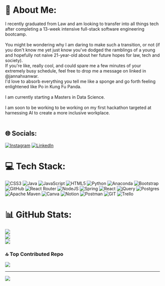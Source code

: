 # 💫 About Me:
I recently graduated from Law and am looking to transfer into all things tech after completing a 13-week intensive full-stack software engineering bootcamp.<br><br>You might be wondering why I am daring to make such a transition, or not (if you don't know me yet just know you've dodged the ramblings of a young and hopefully not naive 21-year-old about her future hopes for law, tech and society). <br>If you're like, really cool, and could spare me a few minutes of your extremely busy schedule, feel free to drop me a message on linked in @jannahxanwar.<br>I'd love to absorb everything you tell me like a sponge and go forth feeling enlightened like Po in Kung Fu Panda.<br><br>I am currently starting a Masters in Data Science.<br><br>I am soon to be working to be working on my first hackathon targeted at harnessing AI to create a more inclusive workplace.<br><br>


## 🌐 Socials:
[![Instagram](https://img.shields.io/badge/Instagram-%23E4405F.svg?logo=Instagram&logoColor=white)](https://instagram.com/jannnahxanwar) [![LinkedIn](https://img.shields.io/badge/LinkedIn-%230077B5.svg?logo=linkedin&logoColor=white)](https://linkedin.com/in/jannahxanwar) 

# 💻 Tech Stack:
![CSS3](https://img.shields.io/badge/css3-%231572B6.svg?style=for-the-badge&logo=css3&logoColor=white) ![Java](https://img.shields.io/badge/java-%23ED8B00.svg?style=for-the-badge&logo=java&logoColor=white) ![JavaScript](https://img.shields.io/badge/javascript-%23323330.svg?style=for-the-badge&logo=javascript&logoColor=%23F7DF1E) ![HTML5](https://img.shields.io/badge/html5-%23E34F26.svg?style=for-the-badge&logo=html5&logoColor=white) ![Python](https://img.shields.io/badge/python-3670A0?style=for-the-badge&logo=python&logoColor=ffdd54) ![Anaconda](https://img.shields.io/badge/Anaconda-%2344A833.svg?style=for-the-badge&logo=anaconda&logoColor=white) ![Bootstrap](https://img.shields.io/badge/bootstrap-%23563D7C.svg?style=for-the-badge&logo=bootstrap&logoColor=white) ![GitHub](https://img.shields.io/badge/GitHub-%23121011.svg?style=for-the-badge&logo=github&logoColor=white) ![React Router](https://img.shields.io/badge/React_Router-CA4245?style=for-the-badge&logo=react-router&logoColor=white) ![NodeJS](https://img.shields.io/badge/node.js-6DA55F?style=for-the-badge&logo=node.js&logoColor=white) ![Spring](https://img.shields.io/badge/spring-%236DB33F.svg?style=for-the-badge&logo=spring&logoColor=white) ![React](https://img.shields.io/badge/react-%2320232a.svg?style=for-the-badge&logo=react&logoColor=%2361DAFB) ![jQuery](https://img.shields.io/badge/jquery-%230769AD.svg?style=for-the-badge&logo=jquery&logoColor=white) ![Postgres](https://img.shields.io/badge/postgres-%23316192.svg?style=for-the-badge&logo=postgresql&logoColor=white) ![Apache Maven](https://img.shields.io/badge/Apache%20Maven-C71A36?style=for-the-badge&logo=Apache%20Maven&logoColor=white) ![Canva](https://img.shields.io/badge/Canva-%2300C4CC.svg?style=for-the-badge&logo=Canva&logoColor=white) ![Notion](https://img.shields.io/badge/Notion-%23000000.svg?style=for-the-badge&logo=notion&logoColor=white) ![Postman](https://img.shields.io/badge/Postman-FF6C37?style=for-the-badge&logo=postman&logoColor=white) ![GIT](https://img.shields.io/badge/Git-fc6d26?style=for-the-badge&logo=git&logoColor=white) ![Trello](https://img.shields.io/badge/Trello-%23026AA7.svg?style=for-the-badge&logo=Trello&logoColor=white)
# 📊 GitHub Stats:
![](https://github-readme-stats.vercel.app/api?username=jannahthecodemaster&theme=monokai&hide_border=true&include_all_commits=false&count_private=false)<br/>
![](https://github-readme-streak-stats.herokuapp.com/?user=jannahthecodemaster&theme=monokai&hide_border=true)<br/>
![](https://github-readme-stats.vercel.app/api/top-langs/?username=jannahthecodemaster&theme=monokai&hide_border=true&include_all_commits=false&count_private=false&layout=compact)

### 🔝 Top Contributed Repo
![](https://github-contributor-stats.vercel.app/api?username=jannahthecodemaster&limit=5&theme=dark&combine_all_yearly_contributions=true)

---
[![](https://visitcount.itsvg.in/api?id=jannahthecodemaster&icon=0&color=0)](https://visitcount.itsvg.in)

<!-- Proudly created with GPRM ( https://gprm.itsvg.in ) -->
